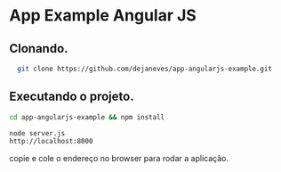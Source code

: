 # App Example Angular JS

## Clonando.

```bash
  git clone https://github.com/dejaneves/app-angularjs-example.git
```

## Executando o projeto.

```bash
cd app-angularjs-example && npm install
```

```bash
node server.js
http://localhost:8000
```

copie e cole o endereço no browser para rodar a aplicação.
